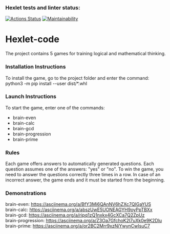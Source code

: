 ### Hexlet tests and linter status:
[![Actions Status](https://github.com/pdbp/python-project-49/workflows/hexlet-check/badge.svg)](https://github.com/pdbp/python-project-49/actions)
[![Maintainability](https://api.codeclimate.com/v1/badges/e1b5791c9aec70d2a3a1/maintainability)](https://codeclimate.com/github/pdbp/python-project-49/maintainability)

# Hexlet-code

The project contains 5 games for training logical and mathematical thinking.  

### Installation Instructions  

To install the game, go to the project folder and enter the command:  
python3 -m pip install --user dist/*.whl  

### Launch Instructions  

To start the game, enter one of the commands:
- brain-even 
- brain-calc 
- brain-gcd 
- brain-progression 
- brain-prime 

### Rules  

Each game offers answers to automatically generated questions. Each question assumes one of the answers: "yes" or "no". To win the game, you need to answer the questions correctly three times in a row. In case of an incorrect answer, the game ends and it must be started from the beginning.  

### Demonstrations

brain-even: https://asciinema.org/a/BfY3Mi6QAnNV6hZXc7QIGaYUS  
brain-calc: https://asciinema.org/a/abszUwE5UONEAGYH9oyPpTBXx  
brain-gcd: https://asciinema.org/a/ripq1zQ1nxkx4GcXCa7Q2ZpUz  
brain-progression: https://asciinema.org/a/Z3Oa7GfchoK2I7uXk0e9K2Dlu  
brain-prime: https://asciinema.org/a/or2BC2Mrr9xzNiYwynCwIsuC7  
